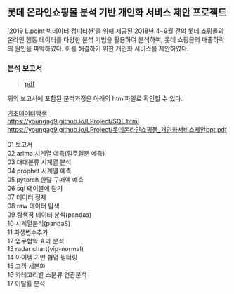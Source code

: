 ## 롯데 온라인쇼핑몰 분석 기반 개인화 서비스 제안 프로젝트

 '2019 L.point 빅데이터 컴피티션'을 위해 제공된 2018년 4~9월 간의 롯데 쇼핑몰의 온라인 행동 데이터를 다양한 분석 기법을 활용하여 분석하여, 롯데 쇼핑몰의 매출하락의 원인을 파악하였다. 이를 해결하기 위한 개인화 서비스를 제안하였다.


### 분석 보고서
>[pdf](https://youngag9.github.io/LProject/롯데_보고서.pdf)  


 위의 보고서에 포함된 분석과정은 아래의 html파일로 확인할 수 있다.

[기초데이터탐색](https://youngag9.github.io/LProject/01_기초데이터탐색.html)  
https://youngag9.github.io/LProject/SQL.html  
https://youngag9.github.io/LProject/롯데온라인쇼핑몰_개인화서비스제안ppt.pdf  

01 보고서  
02 arima 시계열 예측(일주일분 예측)  
03 대대분류 시계열 분석  
04 prophet 시계열 예측  
05 pytorch 한달 구매액 예측  
06 sql 테이블에 담기  
07 데이터 정제  
08 raw 데이터 탐색  
09 탐색적 데이터 분석(pandas)  
10 시계열분석(pandaS)  
11 파생변수추가  
12 업무협약 효과 분석  
13 radar chart(vip-normal)  
14 아이템 기반 협업 필터링  
15 고객 세분화  
16 카테고리별 소분류 연관분석  
17 이탈률 분석  
